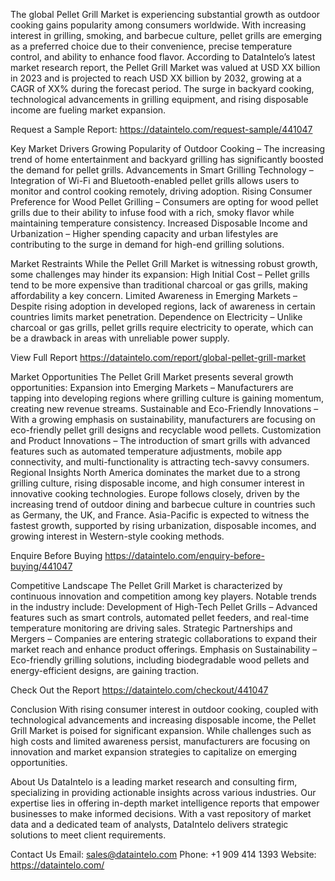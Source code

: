 The global Pellet Grill Market is experiencing substantial growth as outdoor cooking gains popularity among consumers worldwide. With increasing interest in grilling, smoking, and barbecue culture, pellet grills are emerging as a preferred choice due to their convenience, precise temperature control, and ability to enhance food flavor.
According to DataIntelo’s latest market research report, the Pellet Grill Market was valued at USD XX billion in 2023 and is projected to reach USD XX billion by 2032, growing at a CAGR of XX% during the forecast period. The surge in backyard cooking, technological advancements in grilling equipment, and rising disposable income are fueling market expansion.

Request a Sample Report: https://dataintelo.com/request-sample/441047

Key Market Drivers
Growing Popularity of Outdoor Cooking – The increasing trend of home entertainment and backyard grilling has significantly boosted the demand for pellet grills.
Advancements in Smart Grilling Technology – Integration of Wi-Fi and Bluetooth-enabled pellet grills allows users to monitor and control cooking remotely, driving adoption.
Rising Consumer Preference for Wood Pellet Grilling – Consumers are opting for wood pellet grills due to their ability to infuse food with a rich, smoky flavor while maintaining temperature consistency.
Increased Disposable Income and Urbanization – Higher spending capacity and urban lifestyles are contributing to the surge in demand for high-end grilling solutions.

Market Restraints
While the Pellet Grill Market is witnessing robust growth, some challenges may hinder its expansion:
High Initial Cost – Pellet grills tend to be more expensive than traditional charcoal or gas grills, making affordability a key concern.
Limited Awareness in Emerging Markets – Despite rising adoption in developed regions, lack of awareness in certain countries limits market penetration.
Dependence on Electricity – Unlike charcoal or gas grills, pellet grills require electricity to operate, which can be a drawback in areas with unreliable power supply.

View Full Report https://dataintelo.com/report/global-pellet-grill-market

Market Opportunities
The Pellet Grill Market presents several growth opportunities:
Expansion into Emerging Markets – Manufacturers are tapping into developing regions where grilling culture is gaining momentum, creating new revenue streams.
Sustainable and Eco-Friendly Innovations – With a growing emphasis on sustainability, manufacturers are focusing on eco-friendly pellet grill designs and recyclable wood pellets.
Customization and Product Innovations – The introduction of smart grills with advanced features such as automated temperature adjustments, mobile app connectivity, and multi-functionality is attracting tech-savvy consumers.
Regional Insights
North America dominates the market due to a strong grilling culture, rising disposable income, and high consumer interest in innovative cooking technologies.
Europe follows closely, driven by the increasing trend of outdoor dining and barbecue culture in countries such as Germany, the UK, and France.
Asia-Pacific is expected to witness the fastest growth, supported by rising urbanization, disposable incomes, and growing interest in Western-style cooking methods.

Enquire Before Buying https://dataintelo.com/enquiry-before-buying/441047

Competitive Landscape
The Pellet Grill Market is characterized by continuous innovation and competition among key players. Notable trends in the industry include:
Development of High-Tech Pellet Grills – Advanced features such as smart controls, automated pellet feeders, and real-time temperature monitoring are driving sales.
Strategic Partnerships and Mergers – Companies are entering strategic collaborations to expand their market reach and enhance product offerings.
Emphasis on Sustainability – Eco-friendly grilling solutions, including biodegradable wood pellets and energy-efficient designs, are gaining traction.

Check Out the Report https://dataintelo.com/checkout/441047

Conclusion
With rising consumer interest in outdoor cooking, coupled with technological advancements and increasing disposable income, the Pellet Grill Market is poised for significant expansion. While challenges such as high costs and limited awareness persist, manufacturers are focusing on innovation and market expansion strategies to capitalize on emerging opportunities.

About Us
DataIntelo is a leading market research and consulting firm, specializing in providing actionable insights across various industries. Our expertise lies in offering in-depth market intelligence reports that empower businesses to make informed decisions. With a vast repository of market data and a dedicated team of analysts, DataIntelo delivers strategic solutions to meet client requirements.

Contact Us
Email: sales@dataintelo.com
Phone: +1 909 414 1393
Website: https://dataintelo.com/

